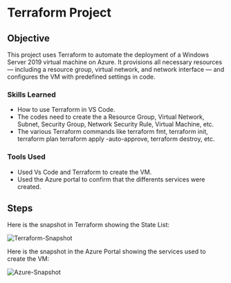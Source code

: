 # Terraform Project

## Objective

This project uses Terraform to automate the deployment of a Windows Server 2019 virtual machine on Azure. It provisions all necessary resources — including a resource group, virtual network, and network interface — and configures the VM with predefined settings in code.

### Skills Learned

- How to use Terraform in VS Code.
- The codes need to create the a Resource Group, Virtual Network, Subnet, Security Group, Network Security Rule, Virtual Machine, etc.
- The various Terraform commands like terraform fmt, terraform init, terraform plan terraform apply -auto-approve, terraform destroy, etc.  

### Tools Used

- Used Vs Code and Terraform to create the VM.
- Used the Azure portal to confirm that the differents services were created.

## Steps
Here is the snapshot in Terraform showing the State List:

![Terraform-Snapshot](https://github.com/user-attachments/assets/2ed48906-aac1-424d-938a-019d7aaf209a)


Here is the snapshot in the Azure Portal showing the services used to create the VM:

![Azure-Snapshot](https://github.com/user-attachments/assets/6f5679ef-f2c7-4678-8c4e-e1e195bf7b94)
